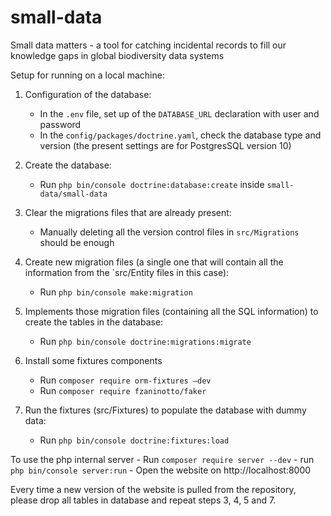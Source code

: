 # small-data
Small data matters - a tool for catching incidental records to fill our knowledge gaps in global biodiversity data systems


Setup for running on a local machine:

1. Configuration of the database:
    - In the `.env` file, set up of the `DATABASE_URL` declaration with user and password
    - In the `config/packages/doctrine.yaml`, check the database type and version (the present settings are for PostgresSQL version 10)

2. Create the database: 
    - Run `php bin/console doctrine:database:create` inside `small-data/small-data`

3. Clear the migrations files that are already present:
    - Manually deleting all the version control files in `src/Migrations` should be enough

4. Create new migration files (a single one that will contain all the information from the `src/Entity files in this case):
    - Run `php bin/console make:migration`

5. Implements those migration files (containing all the SQL information) to create the tables in the database:
    - Run `php bin/console doctrine:migrations:migrate`
	
6. Install some fixtures components
    - Run `composer require orm-fixtures –dev`
    - Run `composer require fzaninotto/faker`

7. Run the fixtures (src/Fixtures) to populate the database with dummy data:
    - Run `php bin/console doctrine:fixtures:load`
	
To use the php internal server
    - Run `composer require server --dev`
    - run `php bin/console server:run`
    - Open the website on http://localhost:8000
	
Every time a new version of the website is pulled from the repository, please drop all tables in database and repeat steps 3, 4, 5 and 7.
